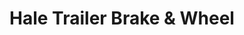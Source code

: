 ---
title: "Hale Trailer Brake & Wheel"
url: /wendell/hale-trailer-brake-und-wheel/
shop: Anhänger
---